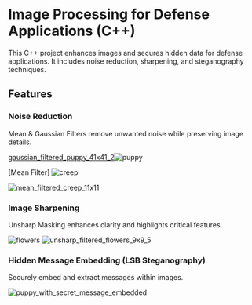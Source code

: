 # Image Processing for Defense Applications (C++)

This C++ project enhances images and secures hidden data for defense applications. It includes noise reduction, sharpening, and steganography techniques.

## Features

### Noise Reduction
Mean & Gaussian Filters remove unwanted noise while preserving image details.

[gaussian_filtered_puppy_41x41_2](https://github.com/user-attachments/assets/5ea3e054-a9d5-45d8-aee3-05757e857fea)![puppy](https://github.com/user-attachments/assets/28734158-7b80-4967-956f-17ef6e53fc66)

[Mean Filter]
![creep](https://github.com/user-attachments/assets/78451b7e-cf1a-47f8-a987-421ca7e4fbe3)

![mean_filtered_creep_11x11](https://github.com/user-attachments/assets/332fe971-644a-451b-a271-f427188a6945)


### Image Sharpening
Unsharp Masking enhances clarity and highlights critical features.

![flowers](https://github.com/user-attachments/assets/d23bf560-defb-4110-a084-55a5dedf84b3)
![unsharp_filtered_flowers_9x9_5](https://github.com/user-attachments/assets/7a6e573d-fff6-4255-8552-2f4ce9dcae76)


### Hidden Message Embedding (LSB Steganography)
Securely embed and extract messages within images.

![puppy_with_secret_message_embedded](https://github.com/user-attachments/assets/21a0e6af-da2d-4be0-ae42-1d4e0908a802)
